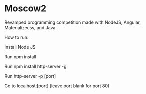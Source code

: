 # Moscow2
Revamped programming competition made with NodeJS, Angular, Materializecss, and Java.

How to run:

Install Node JS

Run npm install

Run npm install http-server -g

Run http-server -p [port]

Go to localhost:[port] (leave port blank for port 80)

